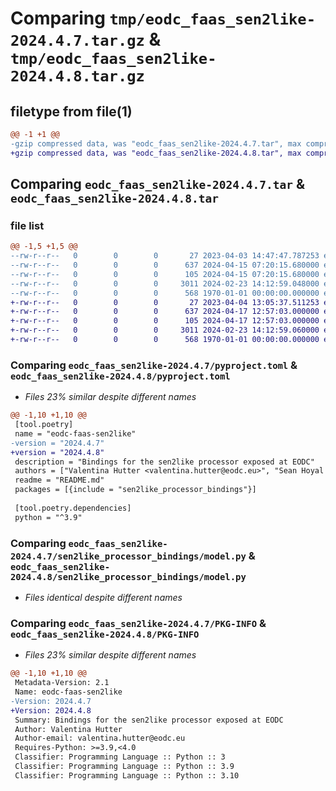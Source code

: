 # Comparing `tmp/eodc_faas_sen2like-2024.4.7.tar.gz` & `tmp/eodc_faas_sen2like-2024.4.8.tar.gz`

## filetype from file(1)

```diff
@@ -1 +1 @@
-gzip compressed data, was "eodc_faas_sen2like-2024.4.7.tar", max compression
+gzip compressed data, was "eodc_faas_sen2like-2024.4.8.tar", max compression
```

## Comparing `eodc_faas_sen2like-2024.4.7.tar` & `eodc_faas_sen2like-2024.4.8.tar`

### file list

```diff
@@ -1,5 +1,5 @@
--rw-r--r--   0        0        0       27 2023-04-03 14:47:47.787253 eodc_faas_sen2like-2024.4.7/README.md
--rw-r--r--   0        0        0      637 2024-04-15 07:20:15.680000 eodc_faas_sen2like-2024.4.7/pyproject.toml
--rw-r--r--   0        0        0      105 2024-04-15 07:20:15.680000 eodc_faas_sen2like-2024.4.7/sen2like_processor_bindings/__init__.py
--rw-r--r--   0        0        0     3011 2024-02-23 14:12:59.048000 eodc_faas_sen2like-2024.4.7/sen2like_processor_bindings/model.py
--rw-r--r--   0        0        0      568 1970-01-01 00:00:00.000000 eodc_faas_sen2like-2024.4.7/PKG-INFO
+-rw-r--r--   0        0        0       27 2023-04-04 13:05:37.511253 eodc_faas_sen2like-2024.4.8/README.md
+-rw-r--r--   0        0        0      637 2024-04-17 12:57:03.000000 eodc_faas_sen2like-2024.4.8/pyproject.toml
+-rw-r--r--   0        0        0      105 2024-04-17 12:57:03.000000 eodc_faas_sen2like-2024.4.8/sen2like_processor_bindings/__init__.py
+-rw-r--r--   0        0        0     3011 2024-02-23 14:12:59.060000 eodc_faas_sen2like-2024.4.8/sen2like_processor_bindings/model.py
+-rw-r--r--   0        0        0      568 1970-01-01 00:00:00.000000 eodc_faas_sen2like-2024.4.8/PKG-INFO
```

### Comparing `eodc_faas_sen2like-2024.4.7/pyproject.toml` & `eodc_faas_sen2like-2024.4.8/pyproject.toml`

 * *Files 23% similar despite different names*

```diff
@@ -1,10 +1,10 @@
 [tool.poetry]
 name = "eodc-faas-sen2like"
-version = "2024.4.7"
+version = "2024.4.8"
 description = "Bindings for the sen2like processor exposed at EODC"
 authors = ["Valentina Hutter <valentina.hutter@eodc.eu>", "Sean Hoyal <sean.hoyal@eodc.eu>", "Lukas Weidenholzer <lukas.weidenholzer@eodc.eu>"]
 readme = "README.md"
 packages = [{include = "sen2like_processor_bindings"}]
 
 [tool.poetry.dependencies]
 python = "^3.9"
```

### Comparing `eodc_faas_sen2like-2024.4.7/sen2like_processor_bindings/model.py` & `eodc_faas_sen2like-2024.4.8/sen2like_processor_bindings/model.py`

 * *Files identical despite different names*

### Comparing `eodc_faas_sen2like-2024.4.7/PKG-INFO` & `eodc_faas_sen2like-2024.4.8/PKG-INFO`

 * *Files 23% similar despite different names*

```diff
@@ -1,10 +1,10 @@
 Metadata-Version: 2.1
 Name: eodc-faas-sen2like
-Version: 2024.4.7
+Version: 2024.4.8
 Summary: Bindings for the sen2like processor exposed at EODC
 Author: Valentina Hutter
 Author-email: valentina.hutter@eodc.eu
 Requires-Python: >=3.9,<4.0
 Classifier: Programming Language :: Python :: 3
 Classifier: Programming Language :: Python :: 3.9
 Classifier: Programming Language :: Python :: 3.10
```

